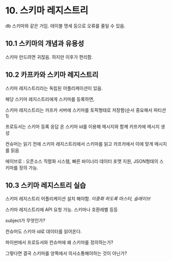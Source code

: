 # 10. 스키마 레지스트리

db 스키마와 같은 거임. 테이블 명세 등으로 오류를 줄일 수 있음.

## 10.1 스키마의 개념과 유용성

스키마 만드려면 귀찮음. 하지만 이후가 편리함.

## 10.2 카프카와 스키마 레지스트리

스키마 레지스트리라는 독립된 어플리케이션이 있음.

해당 스키마 레지스트리에게 스키마를 등록하면,

스키마 레지스트리는 카프카 서버에 스키마를 토픽형태로 저장함(순서 중요해서 파티션 1)

프로듀서는 스키마 등록 응답 온 스키마 id를 이용해 메시지와 함께 카프카에 메시지 생성

컨슈머는 읽기 전에 스키마 레지스트리에서 스키마를 읽고 카프카에서 이에 맞게 메시지를 읽음

에이브로 : 오픈소스 직렬화 시스템, 빠른 바이너리 데이터 포맷 지원, JSON형태의 스키마를 정의 가능.

## 10.3 스키마 레지스트리 실습

스키마 레지스트리 어플리케이션 설치 해야함. _이중화 하도록 마스터, 슬레이브_

스키마 레지스트리에 API 요청 가능. 스키마나 호환레벨 등등

subject가 무엇인가?

컨슈머도 스키마 id로 데이터를 읽어온다.

파이썬에서 프로듀서와 컨슈머에 왜 스키마를 정의하는가?

그렇다면 결국 스키마를 양쪽에서 의사소통해야하는 것이 아닌가?

